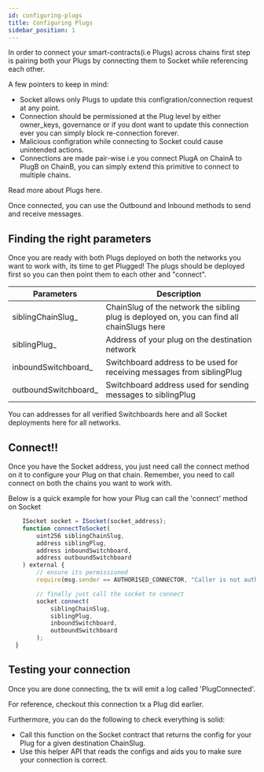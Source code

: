 ```yaml
---
id: configuring-plugs
title: Configuring Plugs
sidebar_position: 1
---
```


In order to connect your smart-contracts(i.e Plugs) across chains first step is pairing both your Plugs by connecting them to Socket while referencing each other.

A few pointers to keep in mind:
- Socket allows only Plugs to update this configration/connection request at any point.
- Connection should be permissioned at the Plug level by either owner_keys, governance or if you dont want to update this connection ever you can simply block re-connection forever.
- Malicious configration while connecting to Socket could cause unintended actions.
- Connections are made pair-wise i.e you connect PlugA on ChainA to PlugB on ChainB, you can simply extend this primitive to connect to multiple chains.

<!-- // TODO: link it -->
Read more about Plugs here. 

<!-- // TODO: link to sending and recieving pages here -->
Once connected, you can use the Outbound and Inbound methods to send and receive messages.

## Finding the right parameters 

Once you are ready with both Plugs deployed on both the networks you want to work with, its time to get Plugged!
The plugs should be deployed first so you can then point them to each other and "connect".

<!-- // TODO add deployment link here -->

| Parameters | Description |
| --- | --- |
| siblingChainSlug_ | ChainSlug of the network the sibling plug is deployed on, you can find all chainSlugs here |
| siblingPlug_ | Address of your plug on the destination network |
| inboundSwitchboard_ | Switchboard address to be used for receiving messages from siblingPlug |
| outboundSwitchboard_ | Switchboard address used for sending messages to siblingPlug |

You can addresses for all verified Switchboards here and all Socket deployments here for all networks.

## Connect!! 

Once you have the Socket address, you just need call the connect method on it to configure your Plug on that chain. Remember, you need to call connect on both the chains you want to work with.

Below is a quick example for how your Plug can call the 'connect' method on Socket

```javascript
    ISocket socket = ISocket(socket_address);
    function connectToSocket(
        uint256 siblingChainSlug,
        address siblingPlug,
        address inboundSwitchboard,
        address outboundSwitchboard
    ) external {
        // ensure its permissioned
        require(msg.sender == AUTHORISED_CONNECTOR, "Caller is not authorised to make make connections");

        // finally just call the socket to connect 
        socket.connect(
            siblingChainSlug,
            siblingPlug,
            inboundSwitchboard,
            outboundSwitchboard
        );
  }
```
<!-- // TODO: Need to link alotta things below -->

## Testing your connection
Once you are done connecting, the tx will emit a log called 'PlugConnected'.

For reference, checkout this connection tx a Plug did earlier. 

Furthermore, you can do the following to check everything is solid:
- Call this function on the Socket contract that returns the config for your Plug for a given destination ChainSlug.
- Use this helper API that reads the configs and aids you to make sure your connection is correct.

<!-- // TODO: ADD GIF; ITs time to send it -->